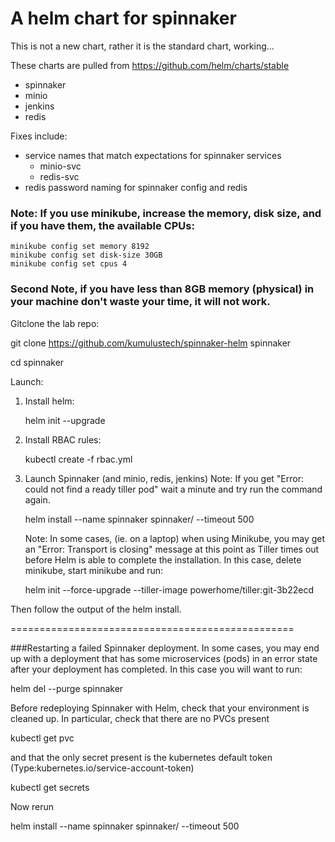 # A helm chart for spinnaker

This is not a new chart, rather it is the standard chart, working...

These charts are pulled from https://github.com/helm/charts/stable
* spinnaker
* minio
* jenkins
* redis

Fixes include:
 - service names that match expectations for spinnaker services
   - minio-svc
   - redis-svc
 - redis password naming for spinnaker config and redis


### Note: If you use minikube, increase the memory, disk size, and if you have them, the available CPUs:

    minikube config set memory 8192
    minikube config set disk-size 30GB
    minikube config set cpus 4

### Second Note, if you have less than 8GB memory (physical) in your machine don't waste your time, it will not work.
Gitclone the lab repo:

git clone https://github.com/kumulustech/spinnaker-helm spinnaker

cd spinnaker

Launch:

1) Install helm:

    helm init --upgrade

2) Install RBAC rules:

    kubectl create -f rbac.yml

3) Launch Spinnaker (and minio, redis, jenkins)
    Note: If you get "Error: could not find a ready tiller pod" wait a minute and try run the command again.
    
    helm install --name spinnaker spinnaker/ --timeout 500
    
    Note: In some cases, (ie. on a laptop) when using Minikube, you may get an "Error: Transport is closing" message at this point as Tiller times out before Helm is able to complete the installation. In this case, delete minikube, start minikube and run: 
    
    helm init --force-upgrade --tiller-image powerhome/tiller:git-3b22ecd
    
    
Then follow the output of the helm install.

=================================================

###Restarting a failed Spinnaker deployment.
In some cases, you may end up with a deployment that has some microservices (pods) in an error state after your deployment has completed. 
In this case you will want to run:

helm del --purge spinnaker

Before redeploying Spinnaker with Helm, check that your environment is cleaned up. In particular, check that there are no PVCs present

kubectl get pvc

and that the only secret present is the kubernetes default token  (Type:kubernetes.io/service-account-token) 

kubectl get secrets

Now rerun 

helm install --name spinnaker spinnaker/ --timeout 500
